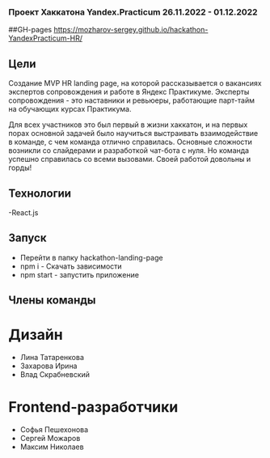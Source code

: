 ### Проект Хаккатона Yandex.Practicum 26.11.2022 - 01.12.2022

##GH-pages
https://mozharov-sergey.github.io/hackathon-YandexPracticum-HR/

## Цели
 Создание MVP HR landing page, на которой рассказывается о вакансиях экспертов сопровождения и работе в Яндекс Практикуме. Эксперты сопровождения - это наставники и ревьюеры, работающие парт-тайм на обучающих курсах Практикума. 

 Для всех участников это был первый в жизни хаккатон, и на первых порах основной задачей было научиться выстраивать взаимодействие в команде, с чем команда отлично справилась.
 Основные сложности возникли со слайдерами и разработкой чат-бота с нуля. Но команда успешно справилась со всеми вызовами. Своей работой довольны и горды!

 ## Технологии 
 -React.js

 ## Запуск
 - Перейти в папку hackathon-landing-page
 - npm i - Скачать зависимости
 - npm start - запустить приложение

## Члены команды
 # Дизайн
 - Лина Татаренкова
 - Захарова Ирина
 - Влад Скрабневский

 # Frontend-разработчики
 - Софья Пешехонова
 - Сергей Можаров
 - Максим Николаев


